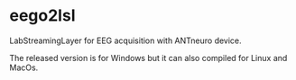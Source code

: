 # eego2lsl
LabStreamingLayer for EEG acquisition with ANTneuro device.

The released version is for Windows but it can also compiled for Linux and MacOs.
